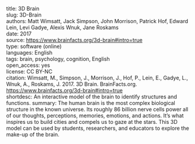 title: 3D Brain  
slug: 3D-Brain  
authors: Matt Wimsatt, Jack Simpson, John Morrison, Patrick Hof, Edward Lein, Levi Gadye, Alexis Wnuk, Jane Roskams  
date: 2017  
source: https://www.brainfacts.org/3d-brain#intro=true  
type: software (online)    
languages: English  
tags: brain, psychology, cognition, English  
open_access: yes  
license: CC BY-NC  
citation: Wimsatt, M., Simpson, J., Morrison, J., Hof, P., Lein, E., Gadye, L., Wnuk, A., Roskams, J. 2017. 3D Brain. BrainFacts.org. https://www.brainfacts.org/3d-brain#intro=true  
shortdesc: An interactive model of the brain to identify structures and functions. 
summary: The human brain is the most complex biological structure in the known universe. Its roughly 86 billion nerve cells power all of our thoughts, perceptions, memories, emotions, and actions. It’s what inspires us to build cities and compels us to gaze at the stars. This 3D model can be used by students, researchers, and educators to explore the make-up of the brain.  
